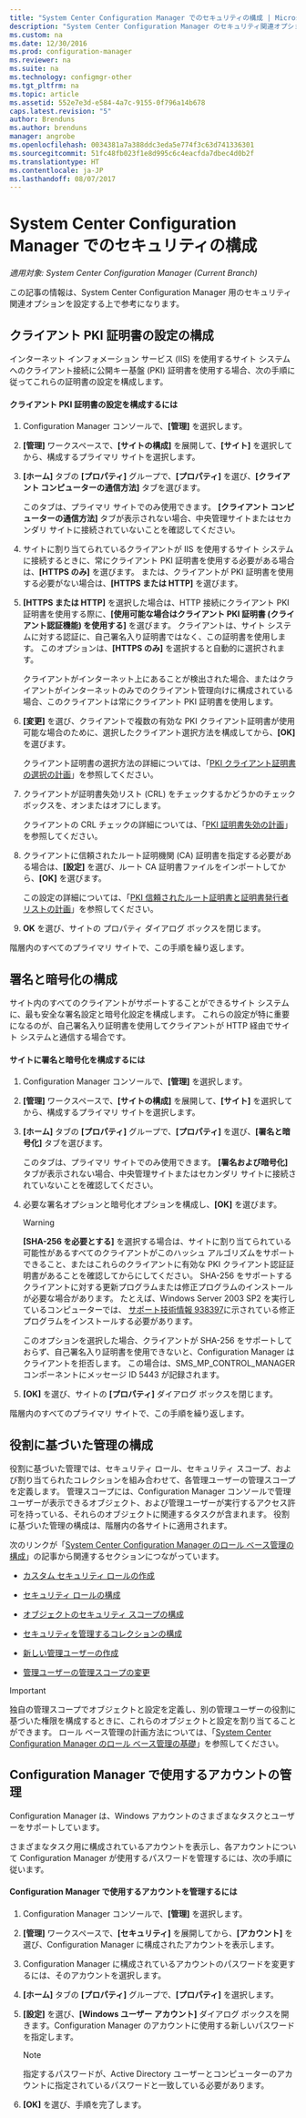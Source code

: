 ```yaml
---
title: "System Center Configuration Manager でのセキュリティの構成 | Microsoft Docs"
description: "System Center Configuration Manager のセキュリティ関連オプションを構成します。"
ms.custom: na
ms.date: 12/30/2016
ms.prod: configuration-manager
ms.reviewer: na
ms.suite: na
ms.technology: configmgr-other
ms.tgt_pltfrm: na
ms.topic: article
ms.assetid: 552e7e3d-e584-4a7c-9155-0f796a14b678
caps.latest.revision: "5"
author: Brenduns
ms.author: brenduns
manager: angrobe
ms.openlocfilehash: 0034381a7a388ddc3eda5e774f3c63d741336301
ms.sourcegitcommit: 51fc48fb023f1e8d995c6c4eacfda7dbec4d0b2f
ms.translationtype: HT
ms.contentlocale: ja-JP
ms.lasthandoff: 08/07/2017
---
```

# <a name="configure-security-in-system-center-configuration-manager"></a>System Center Configuration Manager でのセキュリティの構成

*適用対象: System Center Configuration Manager (Current Branch)*

この記事の情報は、System Center Configuration Manager 用のセキュリティ関連オプションを設定する上で参考になります。  

##  <a name="BKMK_ConfigureClientPKI"></a> クライアント PKI 証明書の設定の構成  
インターネット インフォメーション サービス (IIS) を使用するサイト システムへのクライアント接続に公開キー基盤 (PKI) 証明書を使用する場合、次の手順に従ってこれらの証明書の設定を構成します。  

#### <a name="to-configure-client-pki-certificate-settings"></a>クライアント PKI 証明書の設定を構成するには  

1.  Configuration Manager コンソールで、**[管理]** を選択します。  

2.  **[管理]** ワークスペースで、**[サイトの構成]** を展開して、**[サイト]** を選択してから、構成するプライマリ サイトを選択します。  

3.  **[ホーム]** タブの **[プロパティ]** グループで、**[プロパティ]** を選び、**[クライアント コンピューターの通信方法]** タブを選びます。  

    このタブは、プライマリ サイトでのみ使用できます。 **[クライアント コンピューターの通信方法]** タブが表示されない場合、中央管理サイトまたはセカンダリ サイトに接続されていないことを確認してください。  

4.  サイトに割り当てられているクライアントが IIS を使用するサイト システムに接続するときに、常にクライアント PKI 証明書を使用する必要がある場合は、**[HTTPS のみ]** を選びます。 または、クライアントが PKI 証明書を使用する必要がない場合は、**[HTTPS または HTTP]** を選びます。  

5.  **[HTTPS または HTTP]** を選択した場合は、HTTP 接続にクライアント PKI 証明書を使用する際に、**[使用可能な場合はクライアント PKI 証明書 (クライアント認証機能) を使用する]** を選びます。 クライアントは、サイト システムに対する認証に、自己署名入り証明書ではなく、この証明書を使用します。 このオプションは、**[HTTPS のみ]** を選択すると自動的に選択されます。  

    クライアントがインターネット上にあることが検出された場合、またはクライアントがインターネットのみでのクライアント管理向けに構成されている場合、このクライアントは常にクライアント PKI 証明書を使用します。  

6.  **[変更]** を選び、クライアントで複数の有効な PKI クライアント証明書が使用可能な場合のために、選択したクライアント選択方法を構成してから、**[OK]** を選びます。  

    クライアント証明書の選択方法の詳細については、「[PKI クライアント証明書の選択の計画](../../../core/plan-design/security/plan-for-security.md#BKMK_PlanningForClientCertificateSelection)」を参照してください。  

7.  クライアントが証明書失効リスト (CRL) をチェックするかどうかのチェック ボックスを、オンまたはオフにします。  

    クライアントの CRL チェックの詳細については、「[PKI 証明書失効の計画](../../../core/plan-design/security/plan-for-security.md#BKMK_PlanningForCRLs)」を参照してください。  

8.  クライアントに信頼されたルート証明機関 (CA) 証明書を指定する必要がある場合は、**[設定]** を選び、ルート CA 証明書ファイルをインポートしてから、**[OK]** を選びます。  

    この設定の詳細については、「[PKI 信頼されたルート証明書と証明書発行者リストの計画](../../../core/plan-design/security/plan-for-security.md#BKMK_PlanningForRootCAs)」を参照してください。  

9. **OK** を選び、サイトの プロパティ ダイアログ ボックスを閉じます。  

階層内のすべてのプライマリ サイトで、この手順を繰り返します。  

##  <a name="BKMK_ConfigureSigningEncryption"></a> 署名と暗号化の構成  
サイト内のすべてのクライアントがサポートすることができるサイト システムに、最も安全な署名設定と暗号化設定を構成します。 これらの設定が特に重要になるのが、自己署名入り証明書を使用してクライアントが HTTP 経由でサイト システムと通信する場合です。  

#### <a name="to-configure-signing-and-encryption-for-a-site"></a>サイトに署名と暗号化を構成するには  

1.  Configuration Manager コンソールで、**[管理]** を選択します。  

2.  **[管理]** ワークスペースで、**[サイトの構成]** を展開して、**[サイト]** を選択してから、構成するプライマリ サイトを選択します。  

3.  **[ホーム]** タブの **[プロパティ]** グループで、**[プロパティ]** を選び、**[署名と暗号化]** タブを選びます。  

    このタブは、プライマリ サイトでのみ使用できます。 **[署名および暗号化]** タブが表示されない場合、中央管理サイトまたはセカンダリ サイトに接続されていないことを確認してください。  

4.  必要な署名オプションと暗号化オプションを構成し、**[OK]** を選びます。  

    > [!WARNING]  
    >  **[SHA-256 を必要とする]** を選択する場合は、サイトに割り当てられている可能性があるすべてのクライアントがこのハッシュ アルゴリズムをサポートできること、またはこれらのクライアントに有効な PKI クライアント認証証明書があることを確認してからにしてください。 SHA-256 をサポートするクライアントに対する更新プログラムまたは修正プログラムのインストールが必要な場合があります。 たとえば、Windows Server 2003 SP2 を実行しているコンピューターでは、 [サポート技術情報 938397](http://go.microsoft.com/fwlink/p/?LinkId=226666)に示されている修正プログラムをインストールする必要があります。  
    >   
    >  このオプションを選択した場合、クライアントが SHA-256 をサポートしておらず、自己署名入り証明書を使用できないと、Configuration Manager はクライアントを拒否します。 この場合は、SMS_MP_CONTROL_MANAGER コンポーネントにメッセージ ID 5443 が記録されます。  

5.  **[OK]** を選び、サイトの **[プロパティ]** ダイアログ ボックスを閉じます。  

階層内のすべてのプライマリ サイトで、この手順を繰り返します。  

##  <a name="BKMK_ConfigureRBA"></a> 役割に基づいた管理の構成  
役割に基づいた管理では、セキュリティ ロール、セキュリティ スコープ、および割り当てられたコレクションを組み合わせて、各管理ユーザーの管理スコープを定義します。 管理スコープには、Configuration Manager コンソールで管理ユーザーが表示できるオブジェクト、および管理ユーザーが実行するアクセス許可を持っている、それらのオブジェクトに関連するタスクが含まれます。 役割に基づいた管理の構成は、階層内の各サイトに適用されます。  

次のリンクが「[System Center Configuration Manager のロール ベース管理の構成](../../../core/servers/deploy/configure/configure-role-based-administration.md)」の記事から関連するセクションにつながっています。  

-   [カスタム セキュリティ ロールの作成](../../../core/servers/deploy/configure/configure-role-based-administration.md#BKMK_CreateSecRole)  

-   [セキュリティ ロールの構成](../../../core/servers/deploy/configure/configure-role-based-administration.md#BKMK_ConfigSecRole)  

-   [オブジェクトのセキュリティ スコープの構成](../../../core/servers/deploy/configure/configure-role-based-administration.md#BKMK_ConfigSecScope)  

-   [セキュリティを管理するコレクションの構成](../../../core/servers/deploy/configure/configure-role-based-administration.md#BKMK_ConfigColl)  

-   [新しい管理ユーザーの作成](../../../core/servers/deploy/configure/configure-role-based-administration.md#BKMK_Create_AdminUser)  

-   [管理ユーザーの管理スコープの変更](../../../core/servers/deploy/configure/configure-role-based-administration.md#BKMK_ModAdminUser)  

> [!IMPORTANT]  
>  独自の管理スコープでオブジェクトと設定を定義し、別の管理ユーザーの役割に基づいた権限を構成するときに、これらのオブジェクトと設定を割り当てることができます。 ロール ベース管理の計画方法については、「[System Center Configuration Manager のロール ベース管理の基礎](../../../core/understand/fundamentals-of-role-based-administration.md)」を参照してください。  

##  <a name="BKMK_ManageAccounts"></a> Configuration Manager で使用するアカウントの管理  
Configuration Manager は、Windows アカウントのさまざまなタスクとユーザーをサポートしています。  

さまざまなタスク用に構成されているアカウントを表示し、各アカウントについて Configuration Manager が使用するパスワードを管理するには、次の手順に従います。  

#### <a name="to-manage-accounts-that-are-used-by-configuration-manager"></a>Configuration Manager で使用するアカウントを管理するには  

1.  Configuration Manager コンソールで、**[管理]** を選択します。  

2.  **[管理]** ワークスペースで、**[セキュリティ]** を展開してから、**[アカウント]** を選び、Configuration Manager に構成されたアカウントを表示します。  

3.  Configuration Manager に構成されているアカウントのパスワードを変更するには、そのアカウントを選択します。  

4.  **[ホーム]** タブの **[プロパティ]** グループで、**[プロパティ]** を選択します。  

5.  **[設定]** を選び、**[Windows ユーザー アカウント]** ダイアログ ボックスを開きます。Configuration Manager のアカウントに使用する新しいパスワードを指定します。  

    > [!NOTE]  
    >  指定するパスワードが、Active Directory ユーザーとコンピューターのアカウントに指定されているパスワードと一致している必要があります。  

6.  **[OK]** を選び、手順を完了します。  
